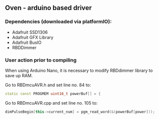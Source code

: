 ## Oven - arduino based driver

### Dependencies (downloaded via platformIO):
* Adafruit SSD1306
* Adafruit GFX Library
* Adafruit BusIO
* RBDDimmer

### User action prior to compiling

When using Arduino Nano, it is necessary to modify RBDdimmer library to save up RAM.

Go to RBDmcuAVR.h and set line no. 84 to:
```c++
static const PROGMEM uint16_t powerBuf[] = {
```

Go to RBDmcuAVR.cpp and set line no. 105 to:
```c++
dimPulseBegin[this->current_num] = pgm_read_word(&(powerBuf[power]));
```
